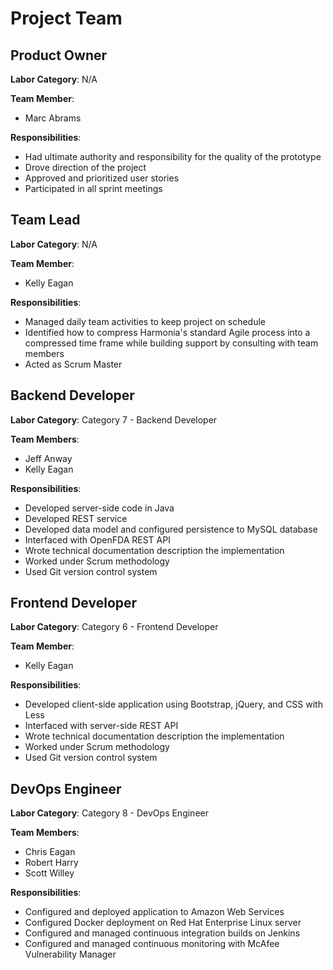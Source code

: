 # Project Team
 
## Product Owner
**Labor Category**: N/A

**Team Member**:
* Marc Abrams

**Responsibilities**:
* Had ultimate authority and responsibility for the quality of the prototype
* Drove direction of the project
* Approved and prioritized user stories
* Participated in all sprint meetings

## Team Lead
**Labor Category**: N/A

**Team Member**:
* Kelly Eagan

**Responsibilities**:
* Managed daily team activities to keep project on schedule
* Identified how to compress Harmonia's standard Agile process into a compressed time frame while building support by consulting with team members
* Acted as Scrum Master

## Backend Developer
**Labor Category**: Category 7 - Backend Developer

**Team Members**:
* Jeff Anway
* Kelly Eagan

**Responsibilities**:
* Developed server-side code in Java
* Developed REST service
* Developed data model and configured persistence to MySQL database
* Interfaced with OpenFDA REST API
* Wrote technical documentation description the implementation
* Worked under Scrum methodology
* Used Git version control system

## Frontend Developer
**Labor Category**: Category 6 - Frontend Developer

**Team Member**:
* Kelly Eagan

**Responsibilities**:
* Developed client-side application using Bootstrap, jQuery, and CSS with Less
* Interfaced with server-side REST API
* Wrote technical documentation description the implementation
* Worked under Scrum methodology
* Used Git version control system

## DevOps Engineer
**Labor Category**: Category 8 - DevOps Engineer

**Team Members**:
* Chris Eagan
* Robert Harry
* Scott Willey

**Responsibilities**:
* Configured and deployed application to Amazon Web Services
* Configured Docker deployment on Red Hat Enterprise Linux server
* Configured and managed continuous integration builds on Jenkins
* Configured and managed continuous monitoring with McAfee Vulnerability Manager
